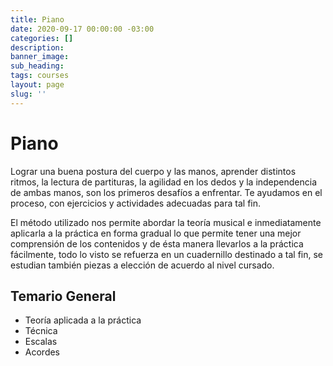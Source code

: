 ```yaml
---
title: Piano
date: 2020-09-17 00:00:00 -03:00
categories: []
description:
banner_image:
sub_heading:
tags: courses
layout: page
slug: ''
---
```


# Piano
Lograr una buena postura del cuerpo y las manos, aprender distintos ritmos, la lectura de partituras, la
agilidad en los dedos y la independencia de ambas manos, son los primeros desafíos a enfrentar. Te ayudamos
en el proceso, con ejercicios y actividades adecuadas para tal fin.

El método utilizado nos permite abordar la teoría musical e inmediatamente aplicarla a la práctica en forma gradual
lo que permite tener una mejor comprensión de los contenidos y de ésta manera llevarlos a la práctica fácilmente,
todo lo visto se refuerza en un cuadernillo destinado a tal fin, se estudian también piezas a elección de acuerdo
al nivel cursado.

## Temario General

* Teoría aplicada a la práctica
* Técnica
* Escalas
* Acordes
